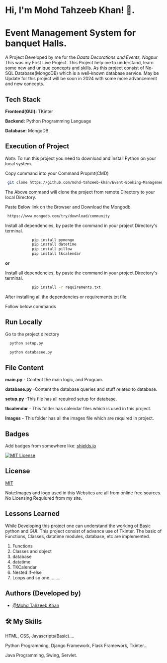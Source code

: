
#  **Hi, I'm Mohd Tahzeeb Khan! 👋.**


# Event Management System for banquet Halls.
A Project Developed by me for the *Daata Decorations and Events, Nagpur*
This was my First Live Project. This Project help me to understand, learn some new and unique concepts and skills. As this project consist of No-SQL Database(MongoDB) which is a well-known database service.
May be Update for this project will be soon in 2024 with some more advancement and new concepts.
## Tech Stack

**Frontend(GUI):** TKinter

**Backend:** Python Programming Language

**Database:** MongoDB.

## Execution of Project

*Note:*  To run this project you need to download and install Python on your local system.

Copy command into your Command Propmt(CMD)
```bash
 git clone https://github.com/mohd-tahzeeb-khan/Event-Booking-Management-System.git
```
The Above command will clone the project from remote Directory to your local Directory.

Paste Below link on the Browser and Download the Mongodb. 
```bash
 https://www.mongodb.com/try/download/community
```

Install all dependencies, by paste the command in your project Directory's terminal.
```bash
            pip install pymongo
            pip install datetime
            pip install pillow
            pip install tkcalendar
```

**or**


Install all dependencies, by paste the command in your project Directory's terminal.
```bash
            pip install -r requirements.txt
```         
After installing all the dependencies or requirements.txt file.

Follow below commands




## Run Locally

Go to the project directory

```bash
  python setup.py
```

```bash
  python databasee.py
```



## File Content

**main.py** - Content the main logic, and Program.

**database.py** -Content the database queries and stuff related to database.

**setup.py** -This file has all required setup for database.

**tkcalendar** - This folder has calendar files which is used in this project.

**Images** - This folder has all the images file which are required in project. 
## **Badges**

Add badges from somewhere like: [shields.io](https://shields.io/)

[![MIT License](https://img.shields.io/badge/License-MIT-green.svg)](https://choosealicense.com/licenses/mit/)



## License

[MIT](https://choosealicense.com/licenses/mit/)

Note:Images and logo used in this Websites are all from online free sources. No Licensing Requiured from my site.
## Lessons Learned

While Developing this project one can understand the working of Basic python and GUI. This project consist of advance use of Tkinter. The basic of Functions, Classes, datatime modules, database, etc are implemented.
1. Functions
2. Classes and object
4. database
4. datatime
5. TKCalendar
6. Nested If-else
7. Loops
and so one.........
## Authors (Developed by)

- [@Mohd Tahzeeb Khan](https://www.github.com/Tahzeeb-web-py)

## 🛠 My Skills
HTML, CSS, Javascripts(Basic)....

Python Programming, Django Framework, Flask Framework, Tkinter...

Java Programming, Swing, Servlet.